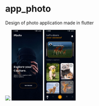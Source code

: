 # app_photo
Design of photo application made in flutter

<p float="left">
  <img src="assets/screens/01.jpg" width="100" />
  <img src="assets/screen/02.jpg" width="100" />
  <img src="assets/screen/03.jpg" width="100" />
</p>